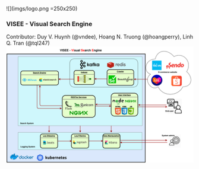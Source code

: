 ![](imgs/logo.png =250x250)
### VISEE - Visual Search Engine

Contributor: Duy V. Huynh (@vndee), Hoang N. Truong (@hoangperry), Linh Q. Tran (@tql247)
![System Architecture](imgs/visee.png)